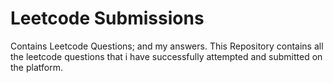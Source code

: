 # Leetcode Submissions
 Contains Leetcode Questions; and my answers.
 This Repository contains all the leetcode questions that i have successfully attempted and submitted on the platform.